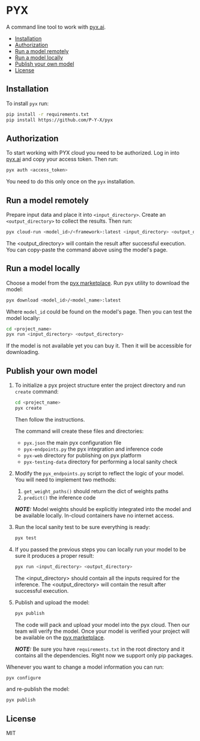 # PYX

A command line tool to work with [pyx.ai](https://pyx.ai).

- [Installation](##Installation)
- [Authorization](##Authirization)
- [Run a model remotely](##Run-a-model-remotely)
- [Run a model locally](##Run-a-model-locally)
- [Publish your own model](##Publish-your-own-model)
- [License](##License)

## Installation

To install `pyx` run:

```bash
pip install -r requirements.txt
pip install https://github.com/P-Y-X/pyx
```

## Authorization

To start working with PYX cloud you need to be authorized. Log in into [pyx.ai](https://pyx.ai) and copy your access token. Then run:
```bash
pyx auth <access_token>
```
You need to do this only once on the `pyx` installation. 

## Run a model remotely

Prepare input data and place it into `<input_directory>`. Create an `<output_directory>` to collect the results.
Then run:

```bash
pyx cloud-run <model_id>/<framework>:latest <input_directory> <output_directory>
```

The <output_directory> will contain the result after successful execution.
You can copy-paste the command above using the model's page.


## Run a model locally

Choose a model from the [pyx marketplace](https://pyx.ai/models). 
Run pyx utility to download the model:
```bash
pyx download <model_id>/<model_name>:latest
```

Where `model_id` could be found on the model's page. 
Then you can test the model locally:

```bash
cd <project_name>
pyx run <input_directory> <output_directory>
```

If the model is not available yet you can buy it. Then it will be accessible for downloading.

## Publish your own model

1. To initialize a pyx project structure enter the project directory and run `create` command:

    ```bash
    cd <project_name>
    pyx create
    ```

    Then follow the instructions. 

    The command will create these files and directories:
    * `pyx.json` the main pyx configuration file
    * `pyx-endpoints.py` the pyx integration and inference code
    * `pyx-web` directory for publishing on pyx platform 
    * `pyx-testing-data` directory for performing a local sanity check


3. Modify the `pyx_endpoints.py` script to reflect the logic of your model.
    You will need to implement two methods:
    1. `get_weight_paths()` should return the dict of weights paths
    2. `predict()` the inference code 

    **_NOTE:_** Model weights should be explicitly integrated into the model and be available locally. In-cloud containers have no internet access.


4. Run the local sanity test to be sure everything is ready:
    ```bash
    pyx test
    ```

5. If you passed the previous steps you can locally run your model to be sure it produces a proper result: 
    ```bash
    pyx run <input_directory> <output_directory>
    ```

    The <input_directory> should contain all the inputs required for the inference.
    The <output_directory> will contain the result after successful execution.


6. Publish and upload the model:
    ```bash
    pyx publish
    ```
    The code will pack and upload your model into the pyx cloud. Then our team will verify the model. Once your model is verified your project will be available on the [pyx marketplace](https://beta.pyx.ai/models). 

    **_NOTE:_** Be sure you have `requirements.txt` in the root directory and it contains all the dependencies. Right now we support only pip packages.

Whenever you want to change a model information you can run:
```bash
pyx configure
```

and re-publish the model:
```bash
pyx publish
```

## License

MIT
